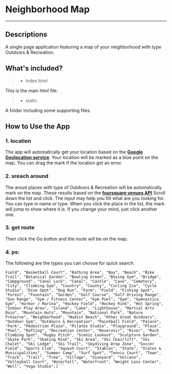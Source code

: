 # Neighborhood Map

------
## Descriptions
A single page application featuring a map of your neighborhood with type Outdoors & Recreation.

## What's included?
> *  index.html

This is the main html file.

> * static

A folder including some supporting files.

## How to Use the App

### 1. location
The app will automatically get your location based on the  [**Google Geolocation service**](https://developers.google.com/maps/documentation/javascript/geolocation?).
Your location will be marked as a blue point on the map.
You can drag the mark if the location get an error.
### 2. sreach around
The aroud places with type of Outdoors & Recreation will be automatically mark on the map.
These results based on the  [**foursquare venues API**](https://developer.foursquare.com/docs/venues/search)
Scroll down the list and click.
The input may help you filt what are you looking for.
You can type in name or type.
When you click the place in the list, the mark will jump to show where it is.
If you change your mind, just click another one.
### 3. get route
Then click the Go button and the route will be on the map.

### 4. ps:
The following are the types you can choose for quick search.

```["Apres Ski Bar", "Athletics & Sports", "Badminton Court", "Baseball
Field", "Basketball Court", "Bathing Area", "Bay", "Beach", "Bike
Trail", "Botanical Garden", "Bowling Green", "Boxing Gym", "Bridge",
"Campground", "Canal Lock", "Canal", "Castle", "Cave", "Cemetery",
"City", "Climbing Gym", "Country", "County", "Curling Ice", "Cycle
Studio", "Dive Spot", "Dog Run", "Farm", "Field", "Fishing Spot",
"Forest", "Fountain", "Garden", "Golf Course", "Golf Driving Range",
"Gun Range", "Gym / Fitness Center", "Gym Pool", "Gym", "Gymnastics
Gym", "Harbor / Marina", "Hockey Field", "Hockey Rink", "Hot Spring",
"Indoor Play Area", "Island", "Lake", "Lighthouse", "Martial Arts
Dojo", "Mountain Huts", "Mountain", "National Park", "Nature
Preserve", "Neighborhood", "Nudist Beach", "Other Great Outdoors",
"Outdoor Gym", "Outdoors & Recreation", "Paintball Field", "Palace",
"Park", "Pedestrian Plaza", "Pilates Studio", "Playground", "Plaza",
"Pool", "Rafting", "Recreation Center", "Reservoir", "River", "Rock
Climbing Spot", "Rugby Pitch", "Scenic Lookout", "Sculpture Garden",
"Skate Park", "Skating Rink", "Ski Area", "Ski Chairlift", "Ski
Chalet", "Ski Lodge", "Ski Trail", "Skydiving Drop Zone", "Soccer
Field", "Sports Club", "Squash Court", "Stables", "State", "States &
Municipalities", "Summer Camp", "Surf Spot", "Tennis Court", "Town",
"Track", "Trail", "Tree", "Village", "Vineyard", "Volcano",
"Volleyball Court", "Waterfall", "Waterfront", "Weight Loss Center",
"Well", "Yoga Studio",]```